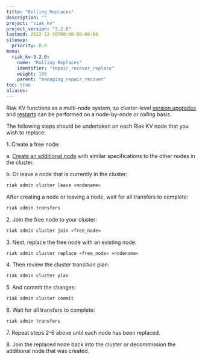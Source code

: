 ```yaml
---
title: "Rolling Replaces"
description: ""
project: "riak_kv"
project_version: "3.2.0"
lastmod: 2022-12-30T00:00:00-00:00
sitemap:
  priority: 0.9
menu:
  riak_kv-3.2.0:
    name: "Rolling Replaces"
    identifier: "repair_recover_replace"
    weight: 106
    parent: "managing_repair_recover"
toc: true
aliases:
---
```


[upgrade]: {{<baseurl>}}riak/kv/3.2.0/setup/upgrading/cluster/
[rolling restarts]: {{<baseurl>}}riak/kv/3.2.0/using/repair-recovery/rolling-restart/
[add node]: {{<baseurl>}}riak/kv/3.2.0/using/cluster-operations/adding-removing-nodes

Riak KV functions as a multi-node system, so cluster-level [version upgrades][upgrade] and [restarts][rolling restarts] can be performed on a node-by-node or *rolling* basis.

The following steps should be undertaken on each Riak KV node that you wish to replace:

1\. Create a free node:

  a\. [Create an additional node][add node] with similar specifications to the other nodes in the cluster.

  b\. Or leave a node that is currently in the cluster:

  ```bash
  riak admin cluster leave »nodename«
  ```

  After creating a node or leaving a node, wait for all transfers to complete:

  ```bash
  riak admin transfers
  ```

2\. Join the free node to your cluster:

```bash
riak admin cluster join »free_node«
```

3\. Next, replace the free node with an existing node:

```bash
riak admin cluster replace »free_node« »nodename«
```

4\. Then review the cluster transition plan:

```bash
riak admin cluster plan
```

5\. And commit the changes:

```bash
riak admin cluster commit
```

6\. Wait for all transfers to complete:

```bash
riak admin transfers
```

7\. Repeat steps 2-6 above until each node has been replaced.

8\. Join the replaced node back into the cluster or decommission the additional node that was created.

